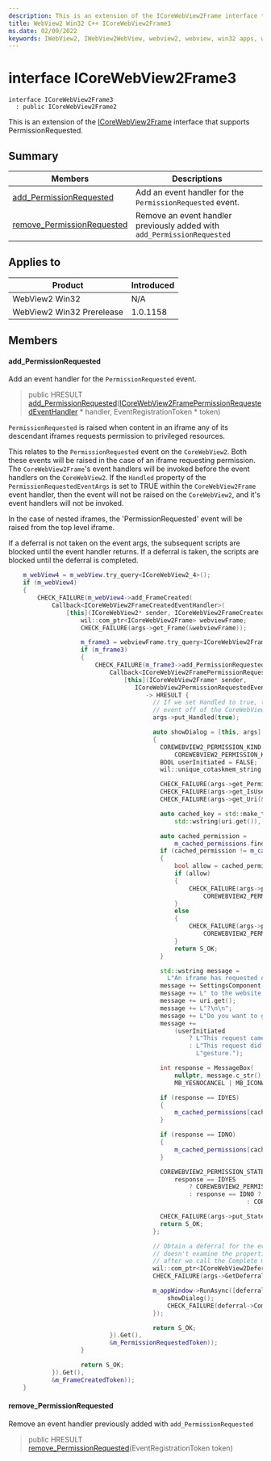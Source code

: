 ```yaml
---
description: This is an extension of the ICoreWebView2Frame interface that supports PermissionRequested.
title: WebView2 Win32 C++ ICoreWebView2Frame3
ms.date: 02/09/2022
keywords: IWebView2, IWebView2WebView, webview2, webview, win32 apps, win32, edge, ICoreWebView2, ICoreWebView2Controller, browser control, edge html, ICoreWebView2Frame3
---
```


# interface ICoreWebView2Frame3

```
interface ICoreWebView2Frame3
  : public ICoreWebView2Frame2
```

This is an extension of the [ICoreWebView2Frame](icorewebview2frame.md) interface that supports PermissionRequested.

## Summary

 Members                        | Descriptions
--------------------------------|---------------------------------------------
[add_PermissionRequested](#add_permissionrequested) | Add an event handler for the `PermissionRequested` event.
[remove_PermissionRequested](#remove_permissionrequested) | Remove an event handler previously added with `add_PermissionRequested`

## Applies to

Product                         | Introduced
--------------------------------|---------------------------------------------
WebView2 Win32            |    N/A
WebView2 Win32 Prerelease |    1.0.1158

## Members

#### add_PermissionRequested

Add an event handler for the `PermissionRequested` event.

> public HRESULT [add_PermissionRequested](#add_permissionrequested)([ICoreWebView2FramePermissionRequestedEventHandler](icorewebview2framepermissionrequestedeventhandler.md) * handler, EventRegistrationToken * token)

`PermissionRequested` is raised when content in an iframe any of its descendant iframes requests permission to privileged resources.

This relates to the `PermissionRequested` event on the `CoreWebView2`. Both these events will be raised in the case of an iframe requesting permission. The `CoreWebView2Frame`'s event handlers will be invoked before the event handlers on the `CoreWebView2`. If the `Handled` property of the `PermissionRequestedEventArgs` is set to TRUE within the `CoreWebView2Frame` event handler, then the event will not be raised on the `CoreWebView2`, and it's event handlers will not be invoked.

In the case of nested iframes, the 'PermissionRequested' event will be raised from the top level iframe.

If a deferral is not taken on the event args, the subsequent scripts are blocked until the event handler returns. If a deferral is taken, the scripts are blocked until the deferral is completed.

```cpp
    m_webView4 = m_webView.try_query<ICoreWebView2_4>();
    if (m_webView4)
    {
        CHECK_FAILURE(m_webView4->add_FrameCreated(
            Callback<ICoreWebView2FrameCreatedEventHandler>(
                [this](ICoreWebView2* sender, ICoreWebView2FrameCreatedEventArgs* args) -> HRESULT {
                    wil::com_ptr<ICoreWebView2Frame> webviewFrame;
                    CHECK_FAILURE(args->get_Frame(&webviewFrame));

                    m_frame3 = webviewFrame.try_query<ICoreWebView2Frame3>();
                    if (m_frame3)
                    {
                        CHECK_FAILURE(m_frame3->add_PermissionRequested(
                            Callback<ICoreWebView2FramePermissionRequestedEventHandler>(
                                [this](ICoreWebView2Frame* sender,
                                   ICoreWebView2PermissionRequestedEventArgs2* args)
                                      -> HRESULT {
                                        // If we set Handled to true, then we will not fire the PermissionRequested
                                        // event off of the CoreWebView2.
                                        args->put_Handled(true);

                                        auto showDialog = [this, args]
                                        {
                                          COREWEBVIEW2_PERMISSION_KIND kind =
                                              COREWEBVIEW2_PERMISSION_KIND_UNKNOWN_PERMISSION;
                                          BOOL userInitiated = FALSE;
                                          wil::unique_cotaskmem_string uri;

                                          CHECK_FAILURE(args->get_PermissionKind(&kind));
                                          CHECK_FAILURE(args->get_IsUserInitiated(&userInitiated));
                                          CHECK_FAILURE(args->get_Uri(&uri));

                                          auto cached_key = std::make_tuple(
                                              std::wstring(uri.get()), kind, userInitiated);

                                          auto cached_permission =
                                              m_cached_permissions.find(cached_key);
                                          if (cached_permission != m_cached_permissions.end())
                                          {
                                              bool allow = cached_permission->second;
                                              if (allow)
                                              {
                                                  CHECK_FAILURE(args->put_State(
                                                      COREWEBVIEW2_PERMISSION_STATE_ALLOW));
                                              }
                                              else
                                              {
                                                  CHECK_FAILURE(args->put_State(
                                                      COREWEBVIEW2_PERMISSION_STATE_DENY));
                                              }
                                              return S_OK;
                                          }

                                          std::wstring message =
                                            L"An iframe has requested device permission for ";
                                          message += SettingsComponent::NameOfPermissionKind(kind);
                                          message += L" to the website at ";
                                          message += uri.get();
                                          message += L"?\n\n";
                                          message += L"Do you want to grant permission?\n";
                                          message +=
                                              (userInitiated
                                                  ? L"This request came from a user gesture."
                                                  : L"This request did not come from a user "
                                                    L"gesture.");

                                          int response = MessageBox(
                                              nullptr, message.c_str(), L"Permission Request",
                                              MB_YESNOCANCEL | MB_ICONWARNING);

                                          if (response == IDYES)
                                          {
                                              m_cached_permissions[cached_key] = true;
                                          }

                                          if (response == IDNO)
                                          {
                                              m_cached_permissions[cached_key] = false;
                                          }

                                          COREWEBVIEW2_PERMISSION_STATE state =
                                              response == IDYES
                                                  ? COREWEBVIEW2_PERMISSION_STATE_ALLOW
                                                  : response == IDNO ? COREWEBVIEW2_PERMISSION_STATE_DENY
                                                                  : COREWEBVIEW2_PERMISSION_STATE_DEFAULT;

                                          CHECK_FAILURE(args->put_State(state));
                                          return S_OK;
                                        };

                                        // Obtain a deferral for the event so that the CoreWebView2
                                        // doesn't examine the properties we set on the event args until
                                        // after we call the Complete method asynchronously later.
                                        wil::com_ptr<ICoreWebView2Deferral> deferral;
                                        CHECK_FAILURE(args->GetDeferral(&deferral));

                                        m_appWindow->RunAsync([deferral, showDialog]() {
                                            showDialog();
                                            CHECK_FAILURE(deferral->Complete());
                                        });

                                        return S_OK;
                            }).Get(),
                            &m_PermissionRequestedToken));
                    }

                    return S_OK;
            }).Get(),
            &m_FrameCreatedToken));
    }
```

#### remove_PermissionRequested

Remove an event handler previously added with `add_PermissionRequested`

> public HRESULT [remove_PermissionRequested](#remove_permissionrequested)(EventRegistrationToken token)

